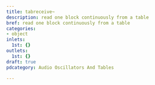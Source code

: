 ```yaml
---
title: tabreceive~
description: read one block continuously from a table
bref: read one block continuously from a table
categories:
- object
inlets:
  1st: {}
outlets:
  1st: {}
draft: true
pdcategory: Audio Oscillators And Tables

---
```


